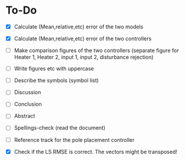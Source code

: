 # To-Do

- [x] Calculate (Mean,relative,etc) error of the two models
- [x] Calculate (Mean,relative,etc) error of the two controllers
- [ ] Make comparison figures of the two controllers (separate figure for Heater 1, Heater 2, input 1, input 2, disturbance rejection)
- [ ] Write figures etc with uppercase
- [ ] Describe the symbols (symbol list)
- [ ] Discussion
- [ ] Conclusion
- [ ] Abstract
- [ ] Spellings-check (read the document)
- [ ] Reference track for the pole placement controller
- [x] Check if the LS RMSE is correct. The vectors might be transposed!

